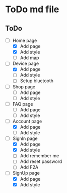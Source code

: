 # ToDo md file

## ToDo

- [ ] Home page
  - [x] Add page
  - [x] Add style
  - [ ] Add map
- [ ] Device page
  - [x] Add page
  - [ ] Add style
  - [ ] Setup bluetooth
- [ ] Shop page
  - [ ] Add page
  - [ ] Add style
- [ ] FAQ page
  - [ ] Add page
  - [ ] Add style
- [ ] Account page
  - [x] Add page
  - [ ] Add style
- [ ] SignIn page
  - [x] Add page
  - [x] Add style
  - [ ] Add remember me
  - [ ] Add reset password
  - [ ] Add F2A
- [ ] SignUp page
  - [x] Add page
  - [x] Add style